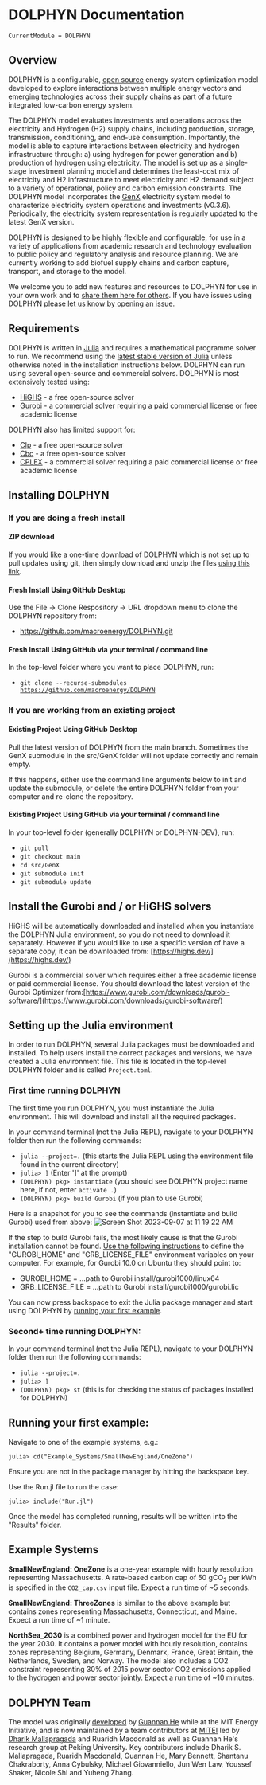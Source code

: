 # DOLPHYN Documentation

```@meta
CurrentModule = DOLPHYN
```

## Overview
DOLPHYN is a configurable, [open source](https://github.com/macroenergy/DOLPHYN/blob/README_Doc_Update/LICENSE) energy system optimization model developed to explore interactions between multiple energy vectors and emerging technologies across their supply chains as part of a future integrated low-carbon energy system.

The DOLPHYN model evaluates investments and operations across the electricity and Hydrogen (H2) supply chains, including production, storage, transmission, conditioning, and end-use consumption. Importantly, the model is able to capture interactions between electricity and hydrogen infrastructure through: a) using hydrogen for power generation and b) production of hydrogen using electricity. The model is set up as a single-stage investment planning model and determines the least-cost mix of electricity and H2 infrastructure to meet electricity and H2 demand subject to a variety of operational, policy and carbon emission constraints. The DOLPHYN model incorporates the [GenX](https://github.com/GenXProject/GenX) electricity system model to characterize electricity system operations and investments (v0.3.6). Periodically, the electricity system representation is regularly updated to the latest GenX version.

DOLPHYN is designed to be highly flexible and configurable, for use in a variety of applications from academic research and technology evaluation to public policy and regulatory analysis and resource planning. We are currently working to add biofuel supply chains and carbon capture, transport, and storage to the model. 

We welcome you to add new features and resources to DOLPHYN for use in your own work and to [share them here for others](https://github.com/macroenergy/DOLPHYN/pulls). If you have issues using DOLPHYN [please let us know by opening an issue](https://github.com/macroenergy/DOLPHYN/issues).
 
## Requirements

DOLPHYN is written in [Julia](https://julialang.org/) and requires a mathematical programme solver to run. We recommend using the [latest stable version of Julia](https://julialang.org/downloads/) unless otherwise noted in the installation instructions below. DOLPHYN can run using several open-source and commercial solvers. DOLPHYN is most extensively tested using:
- [HiGHS](https://highs.dev/) - a free open-source solver
- [Gurobi](https://www.gurobi.com) - a commercial solver requiring a paid commercial license or free academic license

DOLPHYN also has limited support for:
- [Clp](https://github.com/jump-dev/Clp.jl) - a free open-source solver
- [Cbc](https://github.com/jump-dev/Cbc.jl) - a free open-source solver
- [CPLEX](https://www.ibm.com/analytics/cplex-optimizer) - a commercial solver requiring a paid commercial license or free academic license

## Installing DOLPHYN

### If you are doing a fresh install

#### ZIP download

If you would like a one-time download of DOLPHYN which is not set up to pull updates using git, then simply download and unzip the files [using this link](https://github.com/macroenergy/DOLPHYN/archive/refs/heads/main.zip).

#### Fresh Install Using GitHub Desktop

Use the File -> Clone Respository -> URL dropdown menu to clone the DOLPHYN repository from:

- https://github.com/macroenergy/DOLPHYN.git

#### Fresh Install Using GitHub via your terminal / command line

In the top-level folder where you want to place DOLPHYN, run:

- <code>git clone --recurse-submodules https://github.com/macroenergy/DOLPHYN</code>

### If you are working from an existing project

#### Existing Project Using GitHub Desktop

Pull the latest version of DOLPHYN from the main branch. Sometimes the GenX submodule in the src/GenX folder will not update correctly and remain empty.

If this happens, either use the command line arguments below to init and update the submodule, or delete the entire DOLPHYN folder from your computer and re-clone the repository.

#### Existing Project Using GitHub via your terminal / command line

In your top-level folder (generally DOLPHYN or DOLPHYN-DEV), run:

-	<code>git pull</code>
-	<code>git checkout main</code>
-	<code>cd src/GenX</code>
-	<code>git submodule init</code>
-	<code>git submodule update</code>

## Install the Gurobi and / or HiGHS solvers

HiGHS will be automatically downloaded and installed when you instantiate the DOLPHYN Julia environment, so you do not need to download it separately. However if you would like to use a specific version of have a separate copy, it can be downloaded from: [https://highs.dev/](https://highs.dev/)

Gurobi is a commercial solver which requires either a free academic license or paid commercial license. You should download the latest version of the Gurobi Optimizer from:[https://www.gurobi.com/downloads/gurobi-software/](https://www.gurobi.com/downloads/gurobi-software/)

## Setting up the Julia environment

In order to run DOLPHYN, several Julia packages must be downloaded and installed. To help users install the correct packages and versions, we have created a Julia environment file. This file is located in the top-level DOLPHYN folder and is called `Project.toml`.

### First time running DOLPHYN

The first time you run DOLPHYN, you must instantiate the Julia environment. This will download and install all the required packages.

In your command terminal (not the Julia REPL), navigate to your DOLPHYN folder then run the following commands:

- <code>julia --project=.</code> (this starts the Julia REPL using the environment file found in the current directory)
- <code>julia> ]</code> (Enter ']' at the prompt)
- <code>(DOLPHYN) pkg> instantiate</code> (you should see DOLPHYN project name here, if not, enter `activate .`)
- <code>(DOLPHYN) pkg> build Gurobi</code> (if you plan to use Gurobi)

Here is a snapshot for you to see the commands (instantiate and build Gurobi) used from above:
![Screen Shot 2023-09-07 at 11 19 22 AM](https://github.com/macroenergy/DOLPHYN/assets/2174909/8e5720fd-28f5-4bdc-840c-70fec0212cd3)

If the step to build Gurobi fails, the most likely cause is that the Gurobi installation cannot be found. [Use the following instructions](https://support.gurobi.com/hc/en-us/articles/13443862111761-How-do-I-set-system-environment-variables-for-Gurobi-) to define the "GUROBI_HOME" and "GRB_LICENSE_FILE" environment variables on your computer. For example, for Gurobi 10.0 on Ubuntu they should point to:
- GUROBI_HOME = ...path to Gurobi install/gurobi1000/linux64
- GRB_LICENSE_FILE = ...path to Gurobi install/gurobi1000/gurobi.lic

You can now press backspace to exit the Julia package manager and start using DOLPHYN by [running your first example](#running-your-first-example).

### Second+ time running DOLPHYN:

In your command terminal (not the Julia REPL), navigate to your DOLPHYN folder then run the following commands:

- <code>julia --project=.</code>
- <code>julia> ]</code> 
- <code>(DOLPHYN) pkg> st</code> (this is for checking the status of packages installed for DOLPHYN)

## Running your first example: 

Navigate to one of the example systems, e.g.:

`julia> cd("Example_Systems/SmallNewEngland/OneZone")`

Ensure you are not in the package manager by hitting the backspace key.

Use the Run.jl file to run the case:

`julia> include("Run.jl")`

Once the model has completed running, results will be written into the "Results" folder.

## Example Systems

**SmallNewEngland: OneZone** is a one-year example with hourly resolution representing Massachusetts. A rate-based carbon cap of 50 gCO<sub>2</sub> per kWh is specified in the `CO2_cap.csv` input file. Expect a run time of ~5 seconds.

**SmallNewEngland: ThreeZones** is similar to the above example but contains zones representing Massachusetts, Connecticut, and Maine. Expect a run time of ~1 minute.

**NorthSea_2030** is a combined power and hydrogen model for the EU for the year 2030. It contains a power model with hourly resolution, contains zones representing Belgium, Germany, Denmark, France, Great Britain, the Netherlands, Sweden, and Norway. The model also includes a CO2 constraint representing 30% of 2015 power sector CO2 emissions applied to the hydrogen and power sector jointly. Expect a run time of ~10 minutes.

## DOLPHYN Team
The model was originally [developed](https://pubs.rsc.org/en/content/articlehtml/2021/ee/d1ee00627d) by [Guannan He](https://www.guannanhe.com/) while at the MIT Energy Initiative, and is now maintained by a team contributors at [MITEI](https://energy.mit.edu/) led by [Dharik Mallapragada](http://mallapragada.mit.edu/) and Ruaridh Macdonald as well as Guannan He's research group at Peking University. Key contributors include Dharik S. Mallapragada, Ruaridh Macdonald, Guannan He, Mary Bennett, Shantanu Chakraborty, Anna Cybulsky, Michael Giovanniello, Jun Wen Law, Youssef Shaker, Nicole Shi and Yuheng Zhang.
